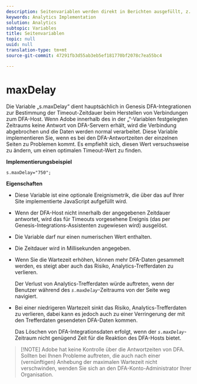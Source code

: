 ```yaml
---
description: Seitenvariablen werden direkt in Berichten ausgefüllt, z. B. pageName, List Props, List Variables usw.
keywords: Analytics Implementation
solution: Analytics
subtopic: Variables
title: Seitenvariablen
topic: null
uuid: null
translation-type: tm+mt
source-git-commit: 47291fb3d55ab3eb5ef181770bf2078c7ea55bc4

---
```



# maxDelay

Die Variable „s.maxDelay“ dient hauptsächlich in Genesis DFA-Integrationen zur Bestimmung der Timeout-Zeitdauer beim Herstellen von Verbindungen zum DFA-Host. Wenn Adobe innerhalb des in der „“-Variablen festgelegten Zeitraums keine Antwort von DFA-Servern erhält, wird die Verbindung abgebrochen und die Daten werden normal verarbeitet. Diese Variable implementieren Sie, wenn es bei den DFA-Antwortzeiten der einzelnen Seiten zu Problemen kommt. Es empfiehlt sich, diesen Wert versuchsweise zu ändern, um einen optimalen Timeout-Wert zu finden.


<!-- 

maxDelay.xml

 -->

**Implementierungsbeispiel**

```
s.maxDelay="750";
```

**Eigenschaften**

* Diese Variable ist eine optionale Ereignismetrik, die über das auf Ihrer Site implementierte JavaScript aufgefüllt wird.
* Wenn der DFA-Host nicht innerhalb der angegebenen Zeitdauer antwortet, wird das für Timeouts vorgesehene Ereignis (das per Genesis-Integrations-Assistenten zugewiesen wird) ausgelöst.
* Die Variable darf nur einen numerischen Wert enthalten.
* Die Zeitdauer wird in Millisekunden angegeben.
* Wenn Sie die Wartezeit erhöhen, können mehr DFA-Daten gesammelt werden, es steigt aber auch das Risiko, Analytics-Trefferdaten zu verlieren.

   Der Verlust von Analytics-Trefferdaten würde auftreten, wenn der Benutzer während des *`s.maxDelay`*-Zeitraums von der Seite weg navigiert.

* Bei einer niedrigeren Wartezeit sinkt das Risiko, Analytics-Trefferdaten zu verlieren, dabei kann es jedoch auch zu einer Verringerung der mit den Trefferdaten gesendeten DFA-Daten kommen.

   Das Löschen von DFA-Integrationsdaten erfolgt, wenn der *`s.maxDelay`*-Zeitraum nicht genügend Zeit für die Reaktion des DFA-Hosts bietet.

> [!NOTE] Adobe hat keine Kontrolle über die Antwortzeiten von DFA. Sollten bei Ihnen Probleme auftreten, die auch nach einer (vernünftigen) Anhebung der maximalen Wartezeit nicht verschwinden, wenden Sie sich an den DFA-Konto-Administrator Ihrer Organisation.
